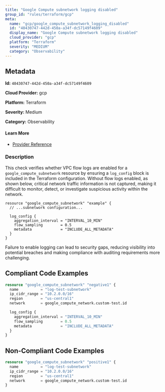 ```yaml
---
title: "Google Compute subnetwork logging disabled"
group_id: "rules/terraform/gcp"
meta:
  name: "gcp/google_compute_subnetwork_logging_disabled"
  id: "40430747-442d-450a-a34f-dc57149f4609"
  display_name: "Google Compute subnetwork logging disabled"
  cloud_provider: "gcp"
  platform: "Terraform"
  severity: "MEDIUM"
  category: "Observability"
---
```

## Metadata

**Id:** `40430747-442d-450a-a34f-dc57149f4609`

**Cloud Provider:** gcp

**Platform:** Terraform

**Severity:** Medium

**Category:** Observability

#### Learn More

 - [Provider Reference](https://registry.terraform.io/providers/hashicorp/google/latest/docs/resources/compute_subnetwork)

### Description

 This check verifies whether VPC flow logs are enabled for a `google_compute_subnetwork` resource by ensuring a `log_config` block is included in the Terraform configuration. Without flow logs enabled, as shown below, critical network traffic information is not captured, making it difficult to monitor, detect, or investigate suspicious activity within the network.  

```
resource "google_compute_subnetwork" "example" {
  // ...subnetwork configuration...

  log_config {
    aggregation_interval = "INTERVAL_10_MIN"
    flow_sampling        = 0.5
    metadata             = "INCLUDE_ALL_METADATA"
  }
}
```

Failure to enable logging can lead to security gaps, reducing visibility into potential breaches and making compliance with auditing requirements more challenging.


## Compliant Code Examples
```terraform
resource "google_compute_subnetwork" "negative1" {
  name          = "log-test-subnetwork"
  ip_cidr_range = "10.2.0.0/16"
  region        = "us-central1"
  network       = google_compute_network.custom-test.id

  log_config {
    aggregation_interval = "INTERVAL_10_MIN"
    flow_sampling        = 0.5
    metadata             = "INCLUDE_ALL_METADATA"
  }
}
```
## Non-Compliant Code Examples
```terraform
resource "google_compute_subnetwork" "positive1" {
  name          = "log-test-subnetwork"
  ip_cidr_range = "10.2.0.0/16"
  region        = "us-central1"
  network       = google_compute_network.custom-test.id
}
```